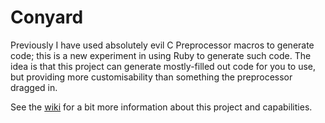 # Conyard

Previously I have used absolutely evil C Preprocessor macros to generate code; this is a new experiment in using Ruby to generate such code. The idea is that this project can generate mostly-filled out code for you to use, but providing more customisability than something the preprocessor dragged in.

See the [wiki](https://github.com/NSError/Conyard/wiki) for a bit more information about this project and capabilities.